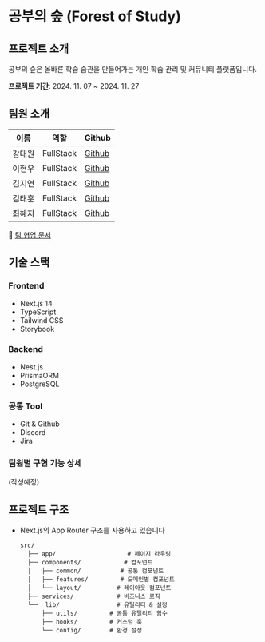 # 공부의 숲 (Forest of Study)

## 프로젝트 소개
공부의 숲은 올바른 학습 습관을 만들어가는 개인 학습 관리 및 커뮤니티 플랫폼입니다.

**프로젝트 기간**: 2024. 11. 07 ~ 2024. 11. 27

## 팀원 소개
| 이름 | 역할 | Github |
|------|------|---------|
| 강대원 | FullStack | [Github](https://github.com/Daewony) |
| 이현우 | FullStack | [Github](https://github.com/gealot) |
| 김지연 | FullStack | [Github](https://github.com/dani784601) |
| 김태훈 | FullStack | [Github](https://github.com/Zero5338) |
| 최혜지 | FullStack | [Github](https://github.com/heziss) |

📎 [팀 협업 문서](https://www.notion.so/1372b1ba9a1780329a55d5a0b1554344?v=1372b1ba9a1781bcbcbf000cf959a184)

## 기술 스택

### Frontend
- Next.js 14
- TypeScript
- Tailwind CSS
- Storybook

### Backend
- Nest.js
- PrismaORM
- PostgreSQL

### 공통 Tool
- Git & Github
- Discord
- Jira

### 팀원별 구현 기능 상세
(작성예정)

## 프로젝트 구조
- Next.js의 App Router 구조를 사용하고 있습니다

  ```
  src/
    ├── app/                    # 페이지 라우팅
    ├── components/            # 컴포넌트
    │   ├── common/           # 공통 컴포넌트
    │   ├── features/         # 도메인별 컴포넌트
    │   └── layout/          # 레이아웃 컴포넌트
    ├── services/            # 비즈니스 로직
    └──  lib/                # 유틸리티 & 설정
        ├── utils/         # 공통 유틸리티 함수
        ├── hooks/         # 커스텀 훅
        └── config/        # 환경 설정
  ```
